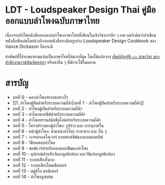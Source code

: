 # LDT - Loudspeaker Design Thai คู่มือออกแบบลำโพงฉบับภาษาไทย
เนื่องจากยังไม่หนังสือออกแบบลำโพงภาษาไทยที่เขียนในเชิงวิชาการลึก ๆ เลย ผมจึงคิดว่าถ้าเขียนหนังสือซักเล่มโดยอ้างอิงจากหนังสือระดับครูอย่าง Loudspeaker Design Cookbook ของ Vance Dickason ก็คงจะดี

คำศัพท์ที่ใช้จะพยายามแปลเป็นภาษาไทยให้มากที่สุด โดยใช้แปลจาก [ศัพท์บัญญัติ ๔๐ สาขาวิชา ของสำนักงานราชบัณฑิตยสภา](https://coined-word.orst.go.th/) หรือคำอื่น ๆ ที่มักจะใช้ในตลาด


# สารบัญ

- บทที่ 0 - ดอกลำโพงทำงานอย่างไร
- [[1. ลำโพงตู้ปิดสำหรับระบบความถี่ต่ำ|บทที่ 1 - ลำโพงตู้ปิดสำหรับระบบความถี่ต่ำ]]
- บทที่ 2 - ลำโพงตู้เปิดสำหรับระบบความถี่ต่ำ
- บทที่ 3 - ลำโพงพาสซีฟสำหรับระบบความถี่ต่ำ
- บทที่ 4 - ลำโพงทรานสมิสชันไลน์สำหรับระบบความถี่ต่ำ
- บทที่ 5 - โครงสร้างของตู้ลำโพง: รูปร่าง และ การบุภายใน
- บทที่ 6 - หน้าตู้ลำโพง: ตำแหน่งลำโพง ระยะห่าง และ อื่น ๆ
- บทที่ 7 - วงจรครอสโอเวอร์ แบบพาสซีฟและแบบแอคทีฟ
- บทที่ 8 - วิธีทดสอบลำโพง
- บทที่ 9 - ซอฟแวร์สำหรับออกแบบฟัฒนาลำโพง
- บทที่ 10 - อุปกรณ์สำหรับวัดอะคูสติกห้อง และวิธีแก้อะคูสติกห้อง
- บทที่ 11 - ระบบเสียงในรถ
- บทที่ 12 - ระบบเสียงโฮมเธียเตอร์
- บทที่ 13 - สตูดิโอ มอนิเตอร์
- บทที่ 14 - ลำโพงลูกผสม